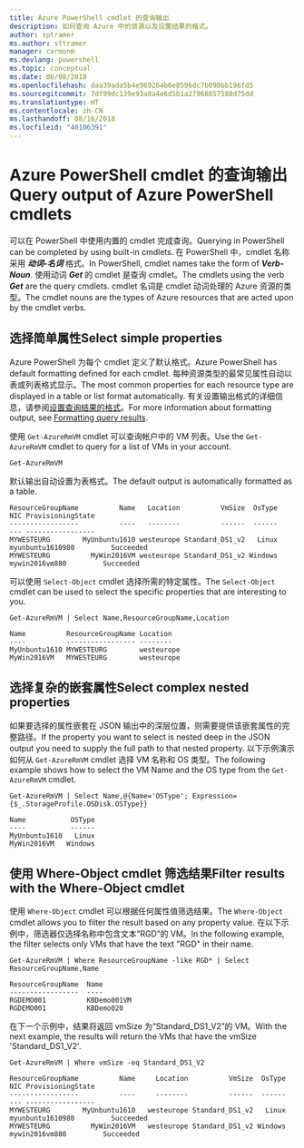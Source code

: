 ```yaml
---
title: Azure PowerShell cmdlet 的查询输出
description: 如何查询 Azure 中的资源以及设置结果的格式。
author: sptramer
ms.author: sttramer
manager: carmonm
ms.devlang: powershell
ms.topic: conceptual
ms.date: 06/08/2018
ms.openlocfilehash: daa39ada5b4e969264b6e8596dc7b090bb196fd5
ms.sourcegitcommit: 7df99dc139e93a8a4e6d5b1a27968857588d75dd
ms.translationtype: HT
ms.contentlocale: zh-CN
ms.lasthandoff: 08/16/2018
ms.locfileid: "40106391"
---
```

# <a name="query-output-of-azure-powershell-cmdlets"></a><span data-ttu-id="d2b3c-103">Azure PowerShell cmdlet 的查询输出</span><span class="sxs-lookup"><span data-stu-id="d2b3c-103">Query output of Azure PowerShell cmdlets</span></span>

<span data-ttu-id="d2b3c-104">可以在 PowerShell 中使用内置的 cmdlet 完成查询。</span><span class="sxs-lookup"><span data-stu-id="d2b3c-104">Querying in PowerShell can be completed by using built-in cmdlets.</span></span> <span data-ttu-id="d2b3c-105">在 PowerShell 中，cmdlet 名称采用 **_动词-名词_** 格式。</span><span class="sxs-lookup"><span data-stu-id="d2b3c-105">In PowerShell, cmdlet names take the form of **_Verb-Noun_**.</span></span> <span data-ttu-id="d2b3c-106">使用动词 **_Get_** 的 cmdlet 是查询 cmdlet。</span><span class="sxs-lookup"><span data-stu-id="d2b3c-106">The cmdlets using the verb **_Get_** are the query cmdlets.</span></span> <span data-ttu-id="d2b3c-107">cmdlet 名词是 cmdlet 动词处理的 Azure 资源的类型。</span><span class="sxs-lookup"><span data-stu-id="d2b3c-107">The cmdlet nouns are the types of Azure resources that are acted upon by the cmdlet verbs.</span></span>

## <a name="select-simple-properties"></a><span data-ttu-id="d2b3c-108">选择简单属性</span><span class="sxs-lookup"><span data-stu-id="d2b3c-108">Select simple properties</span></span>

<span data-ttu-id="d2b3c-109">Azure PowerShell 为每个 cmdlet 定义了默认格式。</span><span class="sxs-lookup"><span data-stu-id="d2b3c-109">Azure PowerShell has default formatting defined for each cmdlet.</span></span> <span data-ttu-id="d2b3c-110">每种资源类型的最常见属性自动以表或列表格式显示。</span><span class="sxs-lookup"><span data-stu-id="d2b3c-110">The most common properties for each resource type are displayed in a table or list format automatically.</span></span> <span data-ttu-id="d2b3c-111">有关设置输出格式的详细信息，请参阅[设置查询结果的格式](formatting-output.md)。</span><span class="sxs-lookup"><span data-stu-id="d2b3c-111">For more information about formatting output, see [Formatting query results](formatting-output.md).</span></span>

<span data-ttu-id="d2b3c-112">使用 `Get-AzureRmVM` cmdlet 可以查询帐户中的 VM 列表。</span><span class="sxs-lookup"><span data-stu-id="d2b3c-112">Use the `Get-AzureRmVM` cmdlet to query for a list of VMs in your account.</span></span>

```azurepowershell-interactive
Get-AzureRmVM
```

<span data-ttu-id="d2b3c-113">默认输出自动设置为表格式。</span><span class="sxs-lookup"><span data-stu-id="d2b3c-113">The default output is automatically formatted as a table.</span></span>

```output
ResourceGroupName          Name   Location          VmSize  OsType              NIC ProvisioningState
-----------------          ----   --------          ------  ------              --- -----------------
MYWESTEURG        MyUnbuntu1610 westeurope Standard_DS1_v2   Linux myunbuntu1610980         Succeeded
MYWESTEURG          MyWin2016VM westeurope Standard_DS1_v2 Windows   mywin2016vm880         Succeeded
```

<span data-ttu-id="d2b3c-114">可以使用 `Select-Object` cmdlet 选择所需的特定属性。</span><span class="sxs-lookup"><span data-stu-id="d2b3c-114">The `Select-Object` cmdlet can be used to select the specific properties that are interesting to you.</span></span>

```azurepowershell-interactive
Get-AzureRmVM | Select Name,ResourceGroupName,Location
```

```output
Name          ResourceGroupName Location
----          ----------------- --------
MyUnbuntu1610 MYWESTEURG        westeurope
MyWin2016VM   MYWESTEURG        westeurope
```

## <a name="select-complex-nested-properties"></a><span data-ttu-id="d2b3c-115">选择复杂的嵌套属性</span><span class="sxs-lookup"><span data-stu-id="d2b3c-115">Select complex nested properties</span></span>

<span data-ttu-id="d2b3c-116">如果要选择的属性嵌套在 JSON 输出中的深层位置，则需要提供该嵌套属性的完整路径。</span><span class="sxs-lookup"><span data-stu-id="d2b3c-116">If the property you want to select is nested deep in the JSON output you need to supply the full path to that nested property.</span></span> <span data-ttu-id="d2b3c-117">以下示例演示如何从 `Get-AzureRmVM` cmdlet 选择 VM 名称和 OS 类型。</span><span class="sxs-lookup"><span data-stu-id="d2b3c-117">The following example shows how to select the VM Name and the OS type from the `Get-AzureRmVM` cmdlet.</span></span>

```azurepowershell-interactive
Get-AzureRmVM | Select Name,@{Name='OSType'; Expression={$_.StorageProfile.OSDisk.OSType}}
```

```output
Name           OSType
----           ------
MyUnbuntu1610   Linux
MyWin2016VM   Windows
```

## <a name="filter-results-with-the-where-object-cmdlet"></a><span data-ttu-id="d2b3c-118">使用 Where-Object cmdlet 筛选结果</span><span class="sxs-lookup"><span data-stu-id="d2b3c-118">Filter results with the Where-Object cmdlet</span></span>

<span data-ttu-id="d2b3c-119">使用 `Where-Object` cmdlet 可以根据任何属性值筛选结果。</span><span class="sxs-lookup"><span data-stu-id="d2b3c-119">The `Where-Object` cmdlet allows you to filter the result based on any property value.</span></span> <span data-ttu-id="d2b3c-120">在以下示例中，筛选器仅选择名称中包含文本“RGD”的 VM。</span><span class="sxs-lookup"><span data-stu-id="d2b3c-120">In the following example, the filter selects only VMs that have the text "RGD" in their name.</span></span>

```azurepowershell-interactive
Get-AzureRmVM | Where ResourceGroupName -like RGD* | Select ResourceGroupName,Name
```

```output
ResourceGroupName  Name
-----------------  ----
RGDEMO001          KBDemo001VM
RGDEMO001          KBDemo020
```

<span data-ttu-id="d2b3c-121">在下一个示例中，结果将返回 vmSize 为“Standard_DS1_V2”的 VM。</span><span class="sxs-lookup"><span data-stu-id="d2b3c-121">With the next example, the results will return the VMs that have the vmSize 'Standard_DS1_V2'.</span></span>

```azurepowershell-interactive
Get-AzureRmVM | Where vmSize -eq Standard_DS1_V2
```

```output
ResourceGroupName          Name     Location          VmSize  OsType              NIC ProvisioningState
-----------------          ----     --------          ------  ------              --- -----------------
MYWESTEURG        MyUnbuntu1610   westeurope Standard_DS1_v2   Linux myunbuntu1610980         Succeeded
MYWESTEURG          MyWin2016VM   westeurope Standard_DS1_v2 Windows   mywin2016vm880         Succeeded
```